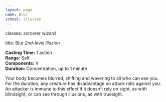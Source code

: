 ```yaml
---
layout: page
name: Blur
school: illusion
---
```

classes: sorcerer
         wizard

title: Blur 
_2nd-level illusion_ 

**Casting Time:** 1 action   
**Range:** Self   
**Components:** V   
**Duration:** Concentration, up to 1 minute   

Your body becomes blurred, shifting and wavering to all who can see you. For the duration, any creature has disadvantage on attack rolls against you. An attacker is immune to this effect if it doesn't rely on sight, as with blindsight, or can see through illusions, as with truesight. 